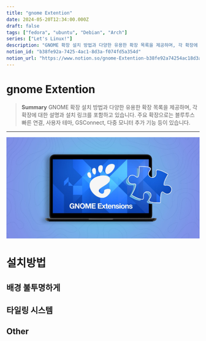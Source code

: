 ```yaml
---
title: "gnome Extention"
date: 2024-05-20T12:34:00.000Z
draft: false
tags: ["fedora", "ubuntu", "Debian", "Arch"]
series: ["Let's Linux!"]
description: "GNOME 확장 설치 방법과 다양한 유용한 확장 목록을 제공하며, 각 확장에 대한 설명과 설치 링크를 포함하고 있습니다. 주요 확장으로는 블루투스 빠른 연결, 사용자 테마, GSConnect, 다중 모니터 추가 기능 등이 있습니다."
notion_id: "b38fe92a-7425-4ac1-8d3a-f074fd5a354d"
notion_url: "https://www.notion.so/gnome-Extention-b38fe92a74254ac18d3af074fd5a354d"
---
```


# gnome Extention

> **Summary**
> GNOME 확장 설치 방법과 다양한 유용한 확장 목록을 제공하며, 각 확장에 대한 설명과 설치 링크를 포함하고 있습니다. 주요 확장으로는 블루투스 빠른 연결, 사용자 테마, GSConnect, 다중 모니터 추가 기능 등이 있습니다.

---

![Image](image_616a0c768d88.png)

# 설치방법

## 배경 불투명하게

## 타일링 시스템

## Other

